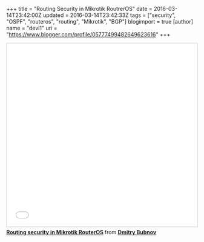 +++
title = "Routing Security in Mikrotik RoutrerOS"
date = 2016-03-14T23:42:00Z
updated = 2016-03-14T23:42:33Z
tags = ["security", "OSPF", "routeros", "routing", "Mikrotik", "BGP"]
blogimport = true 
[author]
	name = "devi1"
	uri = "https://www.blogger.com/profile/05777499482649623616"
+++

<iframe src="//www.slideshare.net/slideshow/embed_code/key/sChA08bWBmDHqQ" width="595" height="485" frameborder="0" marginwidth="0" marginheight="0" scrolling="no" style="border:1px solid #CCC; border-width:1px; margin-bottom:5px; max-width: 100%;" allowfullscreen> </iframe> <div style="margin-bottom:5px"> <strong> <a href="//www.slideshare.net/bubnovd/routing-security-in-mikrotik-routeros" title="Routing security in Mikrotik RouterOS" target="_blank">Routing security in Mikrotik RouterOS</a> </strong> from <strong><a target="_blank" href="//www.slideshare.net/bubnovd">Dmitry Bubnov</a></strong> </div>
